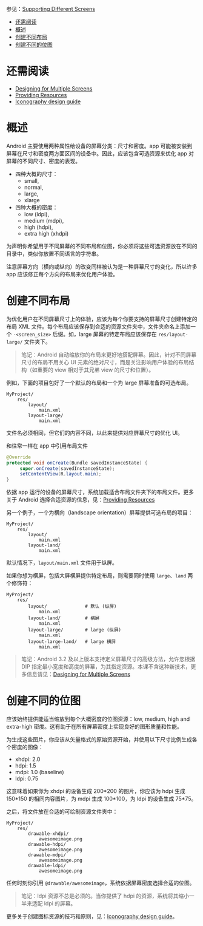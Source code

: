 参见：[Supporting Different Screens](https://developer.android.com/training/basics/supporting-devices/screens.html)

- [还需阅读](#%E8%BF%98%E9%9C%80%E9%98%85%E8%AF%BB)
- [概述](#%E6%A6%82%E8%BF%B0)
- [创建不同布局](#%E5%88%9B%E5%BB%BA%E4%B8%8D%E5%90%8C%E5%B8%83%E5%B1%80)
- [创建不同的位图](#%E5%88%9B%E5%BB%BA%E4%B8%8D%E5%90%8C%E7%9A%84%E4%BD%8D%E5%9B%BE)

# 还需阅读
- [Designing for Multiple Screens](https://developer.android.com/training/multiscreen/index.html)
- [Providing Resources](https://developer.android.com/guide/topics/resources/providing-resources.html)
- [Iconography design guide](https://developer.android.com/design/style/iconography.html)

# 概述
Android 主要使用两种属性给设备的屏幕分类：尺寸和密度。app 可能被安装到屏幕在尺寸和密度两方面区间的设备中。因此，应该包含可选资源来优化 app 对屏幕的不同尺寸、密度的表现。

- 四种大概的尺寸：
    - small, 
    - normal, 
    - large, 
    - xlarge
- 四种大概的密度：
    - low (ldpi), 
    - medium (mdpi), 
    - high (hdpi), 
    - extra high (xhdpi)

为声明你希望用于不同屏幕的不同布局和位图，你必须将这些可选资源放在不同的目录中，类似你放置不同语言的字符串。

注意屏幕方向（横向或纵向）的改变同样被认为是一种屏幕尺寸的变化，所以许多 app 应该修正每个方向的布局来优化用户体验。

# 创建不同布局
为优化用户在不同屏幕尺寸上的体验，应该为每个你要支持的屏幕尺寸创建特定的布局 XML 文件。每个布局应该保存到合适的资源文件夹中，文件夹命名上添加一个 `-<screen_size>` 后缀。如，large 屏幕的特定布局应该保存在 `res/layout-large/` 文件夹下。

> 笔记：Android 自动缩放你的布局来更好地搭配屏幕。因此，针对不同屏幕尺寸的布局不用关心 UI 元素的绝对尺寸，而是关注影响用户体验的布局结构（如重要的 view 相对于其兄弟 view 的尺寸和位置）。

例如，下面的项目包好了一个默认的布局和一个为 large 屏幕准备的可选布局。

```
MyProject/
    res/
        layout/
            main.xml
        layout-large/
            main.xml
```

文件名必须相同，但它们的内容不同，以此来提供对应屏幕尺寸的优化 UI。

和往常一样在 app 中引用布局文件

```java
@Override
protected void onCreate(Bundle savedInstanceState) {
     super.onCreate(savedInstanceState);
     setContentView(R.layout.main);
}
```

依据 app 运行的设备的屏幕尺寸，系统加载适合布局文件夹下的布局文件。更多关于 Android 选择合适资源的信息，见：[Providing Resources](https://developer.android.com/guide/topics/resources/providing-resources.html#BestMatch) 

另一个例子，一个为横向（landscape orientation）屏幕提供可选布局的项目：

```
MyProject/
    res/
        layout/
            main.xml
        layout-land/
            main.xml
```

默认情况下，`layout/main.xml` 文件用于纵屏。

如果你想为横屏，包括大屏横屏提供特定布局，则需要同时使用 `large`、`land` 两个修饰符：

```
MyProject/
    res/
        layout/              # 默认 (纵屏)
            main.xml
        layout-land/         # 横屏
            main.xml
        layout-large/        # large (纵屏)
            main.xml
        layout-large-land/   # large 横屏
            main.xml
```

> 笔记：Android 3.2 及以上版本支持定义屏幕尺寸的高级方法，允许您根据 DIP 指定最小宽度和高度的屏幕，为其指定资源。本课不含这种新技术，更多信息请见：[Designing for Multiple Screens](https://developer.android.com/training/multiscreen/index.html)

# 创建不同的位图

应该始终提供能适当缩放到每个大概密度的位图资源：low, medium, high and extra-high 密度。这有助于在所有屏幕密度上实现良好的图形质量和性能。

为生成这些图片，你应该从矢量格式的原始资源开始，并使用以下尺寸比例生成各个密度的图像：
- xhdpi: 2.0
- hdpi: 1.5
- mdpi: 1.0 (baseline)
- ldpi: 0.75

这意味着如果你为 xhdpi 的设备生成 200\*200 的图片，你应该为 hdpi 生成 150\*150 的相同内容图片，为 mdpi 生成 100\*100，为 ldpi 的设备生成 75\*75。

之后，将文件放在合适的可绘制资源文件夹中：
```
MyProject/
    res/
        drawable-xhdpi/
            awesomeimage.png
        drawable-hdpi/
            awesomeimage.png
        drawable-mdpi/
            awesomeimage.png
        drawable-ldpi/
            awesomeimage.png
```

任何时刻你引用 `@drawable/awesomeimage`，系统依据屏幕密度选择合适的位图。

> 笔记：ldpi 资源不总是必须的。当你提供了 hdpi 的资源，系统将其缩小一半来适配 ldpi 的屏幕。

更多关于创建图标资源的技巧和原则，见：[Iconography design guide](https://developer.android.com/design/style/iconography.html)。